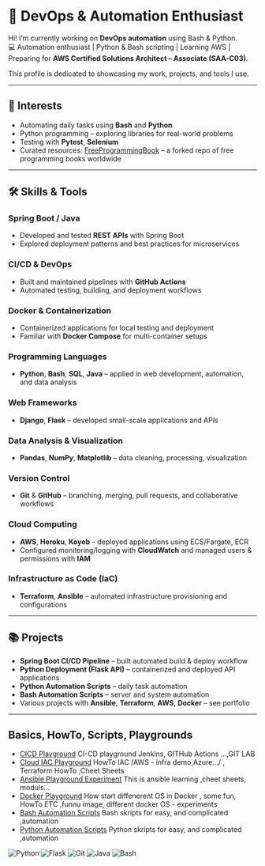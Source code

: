 
# 🔹 DevOps & Automation Enthusiast

Hi! I’m currently working on **DevOps automation** using Bash & Python.  
💻 Automation enthusiast | Python & Bash scripting | Learning AWS | Preparing for **AWS Certified Solutions Architect – Associate (SAA-C03)**.

This profile is dedicated to showcasing my work, projects, and tools I use.

---

## 🚀 Interests
- Automating daily tasks using **Bash** and **Python**  
- Python programming – exploring libraries for real-world problems  
- Testing with **Pytest**, **Selenium**  
- Curated resources: [FreeProgrammingBook](https://github.com/EbookFoundation/free-programming-books) – a forked repo of free programming books worldwide  

---

## 🛠️ Skills & Tools

### Spring Boot / Java
- Developed and tested **REST APIs** with Spring Boot  
- Explored deployment patterns and best practices for microservices  

### CI/CD & DevOps
- Built and maintained pipelines with **GitHub Actions**  
- Automated testing, building, and deployment workflows  

### Docker & Containerization
- Containerized applications for local testing and deployment  
- Familiar with **Docker Compose** for multi-container setups  

### Programming Languages
- **Python**, **Bash**, **SQL**, **Java** – applied in web development, automation, and data analysis  

### Web Frameworks
- **Django**, **Flask** – developed small-scale applications and APIs  

### Data Analysis & Visualization
- **Pandas**, **NumPy**, **Matplotlib** – data cleaning, processing, visualization  

### Version Control
- **Git** & **GitHub** – branching, merging, pull requests, and collaborative workflows  

### Cloud Computing
- **AWS**, **Heroku**, **Koyeb** – deployed applications using ECS/Fargate, ECR  
- Configured monitoring/logging with **CloudWatch** and managed users & permissions with **IAM**  

### Infrastructure as Code (IaC)
- **Terraform**, **Ansible** – automated infrastructure provisioning and configurations  

---

## 📚 Projects
- **Spring Boot CI/CD Pipeline** – built automated build & deploy workflow  
- **Python Deployment (Flask API)** – containerized and deployed API applications  
- **Python Automation Scripts** – daily task automation  
- **Bash Automation Scripts** – server and system automation  
- Various projects with **Ansible**, **Terraform**, **AWS**, **Docker** – see portfolio  


---
## Basics, HowTo, Scripts, Playgrounds
- [CICD Playground](https://github.com/PajaspaceNet/CI-CD-playground.git)     CI-CD playground Jenkins, GITHub Actions ...,GIT LAB
- [Cloud IAC Playground](https://github.com/PajaspaceNet/Cloud-IAC-playgroound.git)    HowTo IAC /AWS - infra demo,Azure.../ , Terraform HowTo ,Cheet Sheets
- [Ansible Playground Experiment](https://github.com/PajaspaceNet/ansible-playground-experiment.git)    This is ansible learning ,cheet sheets, moduls...
- [Docker Playground](https://github.com/PajaspaceNet/docker-playground-experiment.git)    How start diffenerent OS in Docker , some fun, HowTo ETC ,funnu image, different docker OS - experiments 
- [Bash Automation Scripts](https://github.com/PajaspaceNet/Bash_Automation_Scripts.git) Bash skripts for easy, and complicated ,automation
- [Python Automation Scripts](https://github.com/PajaspaceNet/PythonAutomate) Python skripts for easy, and complicated ,automation






![Python](https://img.shields.io/badge/Python-3.10-blue)
![Flask](https://img.shields.io/badge/Flask-2.0-green)
![Git](https://img.shields.io/badge/Git-2.30-orange)
![Java](https://img.shields.io/badge/Java-blue)
![Bash](https://img.shields.io/badge/Bash-green)

   

<!--
**pajaspace/pajaspace** is a ✨ _special_ ✨ repository because its `README.md` (this file) appears on your GitHub profile.

Here are some ideas to get you started:

- 🔭 I’m currently working on ...
- 🌱 I’m currently learning ...
- 👯 I’m looking to collaborate on ...
- 🤔 I’m looking for help with ...
- 💬 Ask me about ...
- 📫 How to reach me: ...
- 😄 Pronouns: ...
- ⚡ Fun fact: ...
-->

<!--
**PajaspaceNet/PajaspaceNet** is a ✨ _special_ ✨ repository because its `README.md` (this file) appears on your GitHub profile.

Here are some ideas to get you started:

- 🔭 I’m currently working on ...
- 🌱 I’m currently learning ...
- 👯 I’m looking to collaborate on ...
- 🤔 I’m looking for help with ...
- 💬 Ask me about ...
- 📫 How to reach me: ...
- 😄 Pronouns: ...
- ⚡ Fun fact: ...
-->
